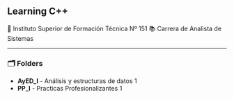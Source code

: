 ## Learning C++

🏫 Instituto Superior de Formación Técnica Nº 151
📚 Carrera de Analista de Sistemas
 ___
 
### 🗂️ Folders

 - **AyED_I** - Análisis y estructuras de datos 1
-  **PP_I** - Practicas Profesionalizantes 1
